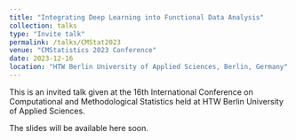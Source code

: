```yaml
---
title: "Integrating Deep Learning into Functional Data Analysis"
collection: talks
type: "Invite talk"
permalink: /talks/CMStat2023
venue: "CMStatistics 2023 Conference"
date: 2023-12-16
location: "HTW Berlin University of Applied Sciences, Berlin, Germany"
---
```


This is an invited talk given at the 16th International Conference on Computational and Methodological Statistics held at HTW Berlin University of Applied Sciences. 

The slides will be available here soon.
